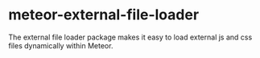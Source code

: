 meteor-external-file-loader
===========================

The external file loader package makes it easy to load external js and css files dynamically within Meteor.
